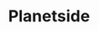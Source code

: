 ---
title: Planetside
crosslinks:
- PS4Planetside2
- MillerPlanetside
- EmeraldPS2
- Briggs
- youtubot
- PS2Cobalt
- u_imguralbumbot
- DBGpatchnotes
- harasser
- livven
- Connery
- planetsidearmor
- anti_gif_bot
- gaming
- place
- kotk
- xkcd
- autourbanbot
- pcmasterrace
- h1z1
---